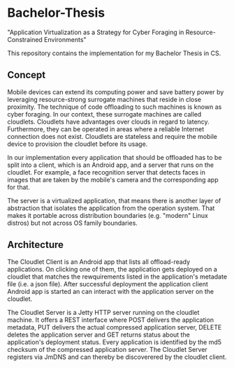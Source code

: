 Bachelor-Thesis
===============

"Application Virtualization as a Strategy for Cyber Foraging in Resource-Constrained Environments"

This repository contains the implementation for my Bachelor Thesis in CS.

Concept
-------
Mobile devices can extend its computing power and save battery power by leveraging resource-strong surrogate machines that reside in close proximity. The technique of code offloading to such machines is known as cyber foraging. In our context, these surrogate machines are called cloudlets. Cloudlets have advantages over clouds in regard to latency. Furthermore, they can be operated in areas where a reliable Internet connection does not exist. Cloudlets are stateless and require the mobile device to provision the cloudlet before its usage.

In our implementation every application that should be offloaded has to be split into a client, which is an Android app, and a server that runs on the cloudlet. For example, a face recognition server that detects faces in images that are taken by the mobile's camera and the corresponding app for that.

The server is a virtualized application, that means there is another layer of abstraction that isolates the application from the operation system. That makes it portable across distribution boundaries (e.g. "modern" Linux distros) but not across OS family boundaries.

Architecture
------------
The Cloudlet Client is an Android app that lists all offload-ready applications. On clicking one of them, the application gets deployed on a cloudlet that matches the rewquirements listed in the application's metadate file (i.e. a json file). After successful deployment the application client Android app is started an can interact with the application server on the cloudlet.

The Cloudlet Server is a Jetty HTTP server running on the cloudlet machine. It offers a REST interface where POST delivers the application metadata, PUT delivers the actual compressed application server, DELETE deletes the application server and GET returns status about the application's deployment status. Every application is identified by the md5 checksum of the compressed application server. The Cloudlet Server registers via JmDNS and can thereby be discoverered by the cloudlet client.